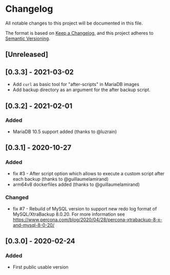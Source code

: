 # Changelog
All notable changes to this project will be documented in this file.

The format is based on [Keep a Changelog](https://keepachangelog.com/en/1.0.0/),
and this project adheres to [Semantic Versioning](https://semver.org/spec/v2.0.0.html).

## [Unreleased]

## [0.3.3] - 2021-03-02

- Add `curl` as basic tool for "after-scripts" in MariaDB images
- Add backup directory as an argument for the after backup script.

## [0.3.2] - 2021-02-01

### Added
- MariaDB 10.5 support added (thanks to @luzrain)

## [0.3.1] - 2020-10-27

### Added
- fix #3 - After script option which allows to execute a custom script after each backup (thanks to @guillaumelamirand)
- arm64v8 dockerfiles added (thanks to @guillaumelamirand)

### Changed
- fix #7 - Rebuild of MySQL version to support new redo log format of MySQL/XtraBackup 8.0.20. For more information see https://www.percona.com/blog/2020/04/28/percona-xtrabackup-8-x-and-mysql-8-0-20/ 

## [0.3.0] - 2020-02-24
### Added
- First public usable version